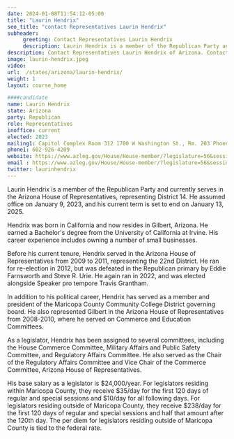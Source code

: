 ```yaml
---
date: 2024-01-08T11:54:12-05:00
title: "Laurin Hendrix"
seo_title: "contact Representatives Laurin Hendrix"
subheader:
     greeting: Contact Representatives Laurin Hendrix
     description: Laurin Hendrix is a member of the Republican Party and currently serves in the Arizona House of Representatives, representing District 14. He assumed office on January 9, 2023, and his current term is set to end on January 13, 2025.
description: Contact Representatives Laurin Hendrix of Arizona. Contact information for Laurin Hendrix includes email address, phone number, and mailing address.
image: laurin-hendrix.jpeg
video:
url:  /states/arizona/laurin-hendrix/
weight: 1
layout: course_home

####candidate
name: Laurin Hendrix
state: Arizona
party: Republican
role: Representatives
inoffice: current
elected: 2023
mailing1: Capitol Complex Room 312 1700 W Washington St., Rm. 203 Phoenix, AZ 85007-2890
phone1: 602-926-4209
website: https://www.azleg.gov/House/House-member/?legislature=56&session=128&legislator=2172/
email : https://www.azleg.gov/House/House-member/?legislature=56&session=128&legislator=2172/
twitter: laurinhendrix
---
```


Laurin Hendrix is a member of the Republican Party and currently serves in the Arizona House of Representatives, representing District 14. He assumed office on January 9, 2023, and his current term is set to end on January 13, 2025.

Hendrix was born in California and now resides in Gilbert, Arizona. He earned a Bachelor's degree from the University of California at Irvine. His career experience includes owning a number of small businesses.

Before his current tenure, Hendrix served in the Arizona House of Representatives from 2009 to 2011, representing the 22nd District. He ran for re-election in 2012, but was defeated in the Republican primary by Eddie Farnsworth and Steve R. Urie. He again ran in 2022, and was elected alongside Speaker pro tempore Travis Grantham.

In addition to his political career, Hendrix has served as a member and president of the Maricopa County Community College District governing board. He also represented Gilbert in the Arizona House of Representatives from 2008-2010, where he served on Commerce and Education Committees.

As a legislator, Hendrix has been assigned to several committees, including the House Commerce Committee, Military Affairs and Public Safety Committee, and Regulatory Affairs Committee. He also served as the Chair of the Regulatory Affairs Committee and Vice Chair of the Commerce Committee, Arizona House of Representatives.

His base salary as a legislator is $24,000/year. For legislators residing within Maricopa County, they receive $35/day for the first 120 days of regular and special sessions and $10/day for all following days. For legislators residing outside of Maricopa County, they receive $238/day for the first 120 days of regular and special sessions and half that amount after the 120th day. The per diem for legislators residing outside of Maricopa County is tied to the federal rate.

